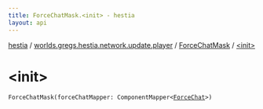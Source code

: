 ```yaml
---
title: ForceChatMask.<init> - hestia
layout: api
---
```


<div class='api-docs-breadcrumbs'><a href="../../index.html">hestia</a> / <a href="../index.html">worlds.gregs.hestia.network.update.player</a> / <a href="index.html">ForceChatMask</a> / <a href="./-init-.html">&lt;init&gt;</a></div>

# &lt;init&gt;

<div class="signature"><code><span class="identifier">ForceChatMask</span><span class="symbol">(</span><span class="parameterName" id="worlds.gregs.hestia.network.update.player.ForceChatMask$<init>(com.artemis.ComponentMapper((worlds.gregs.hestia.game.plugins.entity.components.update.ForceChat)))/forceChatMapper">forceChatMapper</span><span class="symbol">:</span>&nbsp;<span class="identifier">ComponentMapper</span><span class="symbol">&lt;</span><a href="../../worlds.gregs.hestia.game.plugins.entity.components.update/-force-chat/index.html"><span class="identifier">ForceChat</span></a><span class="symbol">&gt;</span><span class="symbol">)</span></code></div>
